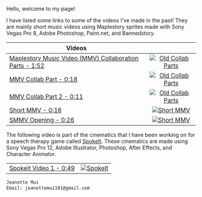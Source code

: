 Hello, welcome to my page! 

I have listed some links to some of the videos I've made in the past! They are mainly short music videos using Maplestory sprites made with Sony Vegas Pro 8, Adobe Photoshop, Paint.net, and Bannedstory. 

| Videos        |               | 
| ------------- |:-------------:| 
| [Maplestory Music Video (MMV) Collaboration Parts - 1:52](https://www.youtube.com/watch?v=utauiyaJT7Q-Y) | [![Old Collab Parts](https://i.ytimg.com/vi/utauiyaJT7Q/hqdefault.jpg?sqp=-oaymwEjCPYBEIoBSFryq4qpAxUIARUAAAAAGAElAADIQj0AgKJDeAE=&rs=AOn4CLDzTN1IQ-WTkSK5Xc2ZVA5hC0MmJA)](https://www.youtube.com/watch?v=utauiyaJT7Q-Y "Old Collab Parts") | 
| [MMV Collab Part - 0:18](https://www.youtube.com/watch?v=9jK3xwRU1V4) | [![Old Collab Parts](https://i.ytimg.com/vi/9jK3xwRU1V4/hqdefault.jpg?sqp=-oaymwEjCPYBEIoBSFryq4qpAxUIARUAAAAAGAElAADIQj0AgKJDeAE=&rs=AOn4CLC2zfg26utJurwCyh2giQb6XM164A)](https://www.youtube.com/watch?v=9jK3xwRU1V4-Y "Old Collab Parts") |  
| [MMV Collab Part 2 - 0:11](https://www.youtube.com/watch?v=JyS-6ys0bns) | [![Old Collab Parts](https://i.ytimg.com/vi/JyS-6ys0bns/hqdefault.jpg?sqp=-oaymwEjCPYBEIoBSFryq4qpAxUIARUAAAAAGAElAADIQj0AgKJDeAE=&rs=AOn4CLAIEIMld9gtYYIk-7NJO1AAwluzgw)](https://www.youtube.com/watch?v=JyS-6ys0bns-Y "Old Collab Parts") |  
| [Short MMV - 0:16](https://www.youtube.com/watch?v=wAsDZw2wvDo) | [![Short MMV](https://i.ytimg.com/vi/wAsDZw2wvDo/hqdefault.jpg?sqp=-oaymwEjCPYBEIoBSFryq4qpAxUIARUAAAAAGAElAADIQj0AgKJDeAE=&rs=AOn4CLDa3FKaAjg4GY7fbEtBdypnziTkRg)](https://www.youtube.com/watch?v=wAsDZw2wvDo-Y "Short MMV") |  
| [SMMV Opening - 0:26](https://www.youtube.com/watch?v=LyN6e92jqSQ) | [![Short MMV](https://i.ytimg.com/vi/LyN6e92jqSQ/hqdefault.jpg?sqp=-oaymwEjCPYBEIoBSFryq4qpAxUIARUAAAAAGAElAADIQj0AgKJDeAE=&rs=AOn4CLAGjZ_DzymK-2ZYFNPU7ZkrCY4y9Q)](https://www.youtube.com/watch?v=LyN6e92jqSQ-Y "Short MMV") |  


The following video is part of the cinematics that I have been working on for a speech therapy game called [SpokeIt](https://spokeitthegame.com/). These cinematics are made using Sony Vegas Pro 12, Adobe Illustrator, Photoshop, After Effects, and Character Animator.

|               |               | 
| ------------- |:-------------:| 
| [SpokeIt Video 1 - 0:49](https://www.youtube.com/watch?v=qf6Pb_HOvGA&feature=youtu.be) | [![SpokeIt](https://i.ytimg.com/vi/qf6Pb_HOvGA/hqdefault.jpg?sqp=-oaymwEjCPYBEIoBSFryq4qpAxUIARUAAAAAGAElAADIQj0AgKJDeAE=&rs=AOn4CLBcli82RQpz8H8U0G18WZ6ZK1rS7Q)](https://www.youtube.com/watch?v=qf6Pb_HOvGA&feature=youtu.be-Y "SpokeIt") |  

```markdown
Jeanette Mui
Email: jeanettemui101@gmail.com
```
